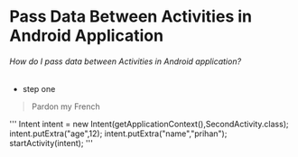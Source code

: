 # Pass Data Between Activities in Android Application

###### How do I pass data between Activities in Android application?

- step one

> Pardon my French


'''
Intent intent = new Intent(getApplicationContext(),SecondActivity.class);
intent.putExtra("age",12);
intent.putExtra("name","prihan");
startActivity(intent);
'''

